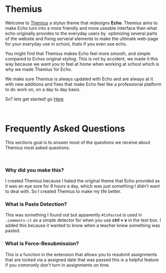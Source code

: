 # Themius
Welcome to [Themius](https://github.com/johnymcreed/Themius) a stylus theme that redesigns **Echo**.
Themius aims to make Echo turn into a more friendly and more useable interface then what echo originally provides to the everyday users by 
optimizing several parts of the website and fixing serveral elements to make the ultimate web-page for your everyday use in school, thats if you even use echo. 

You might find that Themius makes Echo feel more smooth, and simple compared to Echos original styling. This is not by accident, we made it this way
because we want you to feel at home when working at school which is why we made Themius for Echo.

We make sure Themius is always updated with Echo and are always at it with new additions and fixes that make Echo feel like a professional platform to
do work on, on a day to day basis.

So? lets get started! go <a href="/Themius/setup">Here</a>

<br>

# Frequently Asked Questions
This sections goal is to answer most of the questions we receive about Themius most asked questions.

<br>

### Why did you make this?
I created Themius because I hated the original theme that Echo provided as it was an eye sore for 8 hours a day, which was
just something I didn't want to deal with. So I created Themius to make my life better.

### What is Paste Detection?
This was something I found out but apparently `#IsPasted` is used in `.comments-ct` as a simple detector for when
you use **ctrl + v** in the text box. I added this because it wanted to know when a teacher knew something was pasted.

### What is Force-Resubmission?
This is a function in the extension that allows you to resubmit assignments that are locked via a assigned date that was passed
this is a helpful feature if you commonly don't turn in assignments on time.
